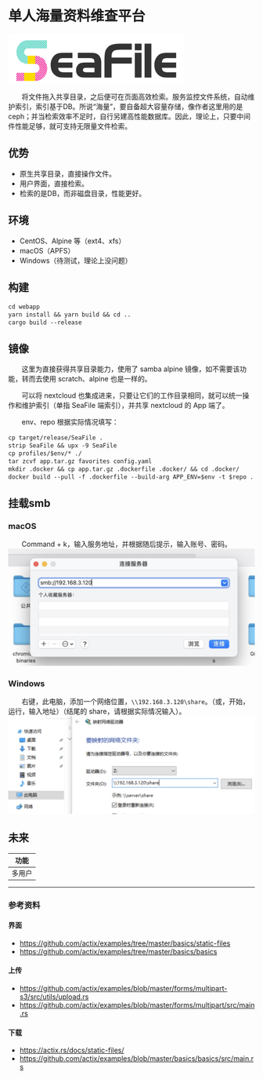 # 单人海量资料维查平台

![img.png](docs/assets/Logo.svg)

&nbsp;&nbsp;&nbsp;&nbsp;&nbsp;&nbsp;&nbsp;将文件拖入共享目录，之后便可在页面高效检索。服务监控文件系统，自动维护索引，索引基于DB。所说“海量”，要自备超大容量存储，像作者这里用的是ceph；并当检索效率不足时，自行另建高性能数据库。因此，理论上，只要中间件性能足够，就可支持无限量文件检索。

## 优势
- 原生共享目录，直接操作文件。
- 用户界面，直接检索。
- 检索的是DB，而非磁盘目录，性能更好。

 ## 环境
- CentOS、Alpine 等（ext4、xfs）
- macOS（APFS）
- Windows（待测试，理论上没问题）

## 构建
```shell
cd webapp
yarn install && yarn build && cd ..
cargo build --release
```

## 镜像
&nbsp;&nbsp;&nbsp;&nbsp;&nbsp;&nbsp;&nbsp;这里为直接获得共享目录能力，使用了 samba alpine 镜像，如不需要该功能，转而去使用 scratch、alpine 也是一样的。

&nbsp;&nbsp;&nbsp;&nbsp;&nbsp;&nbsp;&nbsp;可以将 nextcloud 也集成进来，只要让它们的工作目录相同，就可以统一操作和维护索引（单指 SeaFile 端索引），并共享 nextcloud 的 App 端了。

&nbsp;&nbsp;&nbsp;&nbsp;&nbsp;&nbsp;&nbsp;env、repo 根据实际情况填写：

```shell
cp target/release/SeaFile .
strip SeaFile && upx -9 SeaFile
cp profiles/$env/* ./
tar zcvf app.tar.gz favorites config.yaml
mkdir .docker && cp app.tar.gz .dockerfile .docker/ && cd .docker/
docker build --pull -f .dockerfile --build-arg APP_ENV=$env -t $repo .
```

## 挂载smb
### macOS
&nbsp;&nbsp;&nbsp;&nbsp;&nbsp;&nbsp;&nbsp;Command + k，输入服务地址，并根据随后提示，输入账号、密码。
![img.png](docs/assets/macos-smb.jpg)
### Windows
&nbsp;&nbsp;&nbsp;&nbsp;&nbsp;&nbsp;&nbsp;右键，此电脑，添加一个网络位置，`\\192.168.3.120\share`。（或，开始，运行，输入地址）（结尾的 share，请根据实际情况输入）。
![img.png](docs/assets/win-smb.png)

## 未来
| 功能  |
|:---:|
| 多用户 |


---
### 参考资料
#### 界面
- https://github.com/actix/examples/tree/master/basics/static-files
- https://github.com/actix/examples/tree/master/basics/basics

#### 上传
- https://github.com/actix/examples/blob/master/forms/multipart-s3/src/utils/upload.rs
- https://github.com/actix/examples/blob/master/forms/multipart/src/main.rs

#### 下载
- https://actix.rs/docs/static-files/
- https://github.com/actix/examples/blob/master/basics/basics/src/main.rs
